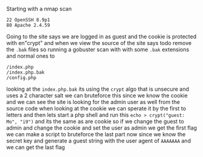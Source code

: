 Starting with a nmap scan
```
22 OpenSSH 8.9p1
80 Apache 2.4.59
```
Going to the site says we are logged in as guest and the cookie is protected with en"crypt" and when we view the source of the site says todo remove the `.bak` files so running a gobuster scan with with some `.bak` extensions and normal ones to 
```
/index.php
/index.php.bak
/config.php
```
looking at the `index.php.bak` its using the `crypt` algo that is unsecure and uses a 2 character salt we can bruteforce this since we know the cookie and we can see the site is looking for the admin user as well from the source code when looking at the cookie we can sperate it by the first to letters and then lets start a php shell and run this `echo > crypt("guest: Mo", "i9")` and its the same as are cookie so if we change the guest to admin and change the cookie and set the user as admin we get the first flag we can make a script to bruteforce the last part now since we know the secret key and generate a guest string with the user agent of `AAAAAAA` and we can get the last flag 